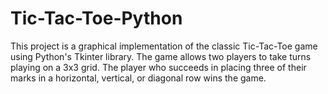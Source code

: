 # Tic-Tac-Toe-Python
This project is a graphical implementation of the classic Tic-Tac-Toe game using Python's Tkinter library. The game allows two players to take turns playing on a 3x3 grid. The player who succeeds in placing three of their marks in a horizontal, vertical, or diagonal row wins the game. 
